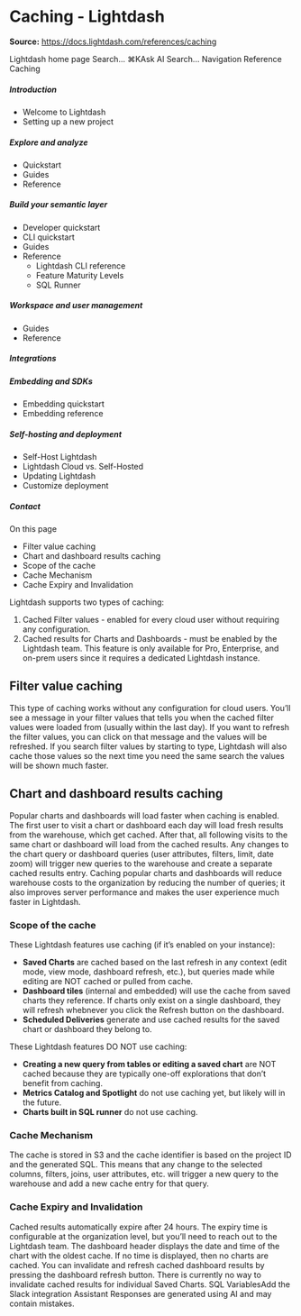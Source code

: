 # Caching - Lightdash

**Source:** https://docs.lightdash.com/references/caching

Lightdash home page
Search...
⌘KAsk AI
Search...
Navigation
Reference
Caching
##### Introduction
  * Welcome to Lightdash
  * Setting up a new project


##### Explore and analyze
  * Quickstart
  * Guides
  * Reference


##### Build your semantic layer
  * Developer quickstart
  * CLI quickstart
  * Guides
  * Reference
    * Lightdash CLI reference
    * Feature Maturity Levels
    * SQL Runner


##### Workspace and user management
  * Guides
  * Reference


##### Integrations


##### Embedding and SDKs
  * Embedding quickstart
  * Embedding reference


##### Self-hosting and deployment
  * Self-Host Lightdash
  * Lightdash Cloud vs. Self-Hosted
  * Updating Lightdash
  * Customize deployment


##### Contact


On this page
  * Filter value caching
  * Chart and dashboard results caching
  * Scope of the cache
  * Cache Mechanism
  * Cache Expiry and Invalidation


Lightdash supports two types of caching:
  1. Cached Filter values - enabled for every cloud user without requiring any configuration.
  2. Cached results for Charts and Dashboards - must be enabled by the Lightdash team. This feature is only available for Pro, Enterprise, and on-prem users since it requires a dedicated Lightdash instance.


##  Filter value caching
This type of caching works without any configuration for cloud users. You’ll see a message in your filter values that tells you when the cached filter values were loaded from (usually within the last day). If you want to refresh the filter values, you can click on that message and the values will be refreshed. If you search filter values by starting to type, Lightdash will also cache those values so the next time you need the same search the values will be shown much faster.
##  Chart and dashboard results caching
Popular charts and dashboards will load faster when caching is enabled. The first user to visit a chart or dashboard each day will load fresh results from the warehouse, which get cached. After that, all following visits to the same chart or dashboard will load from the cached results. Any changes to the chart query or dashboard queries (user attributes, filters, limit, date zoom) will trigger new queries to the warehouse and create a separate cached results entry. Caching popular charts and dashboards will reduce warehouse costs to the organization by reducing the number of queries; it also improves server performance and makes the user experience much faster in Lightdash.
###  Scope of the cache
These Lightdash features use caching (if it’s enabled on your instance):
  * **Saved Charts** are cached based on the last refresh in any context (edit mode, view mode, dashboard refresh, etc.), but queries made while editing are NOT cached or pulled from cache.
  * **Dashboard tiles** (internal and embedded) will use the cache from saved charts they reference. If charts only exist on a single dashboard, they will refresh whebnever you click the Refresh button on the dashboard.
  * **Scheduled Deliveries** generate and use cached results for the saved chart or dashboard they belong to.

These Lightdash features DO NOT use caching:
  * **Creating a new query from tables or editing a saved chart** are NOT cached because they are typically one-off explorations that don’t benefit from caching.
  * **Metrics Catalog and Spotlight** do not use caching yet, but likely will in the future.
  * **Charts built in SQL runner** do not use caching.


###  Cache Mechanism
The cache is stored in S3 and the cache identifier is based on the project ID and the generated SQL. This means that any change to the selected columns, filters, joins, user attributes, etc. will trigger a new query to the warehouse and add a new cache entry for that query.
###  Cache Expiry and Invalidation
Cached results automatically expire after 24 hours. The expiry time is configurable at the organization level, but you’ll need to reach out to the Lightdash team. The dashboard header displays the date and time of the chart with the oldest cache. If no time is displayed, then no charts are cached. You can invalidate and refresh cached dashboard results by pressing the dashboard refresh button.
There is currently no way to invalidate cached results for individual Saved Charts.
SQL VariablesAdd the Slack integration
Assistant
Responses are generated using AI and may contain mistakes.


